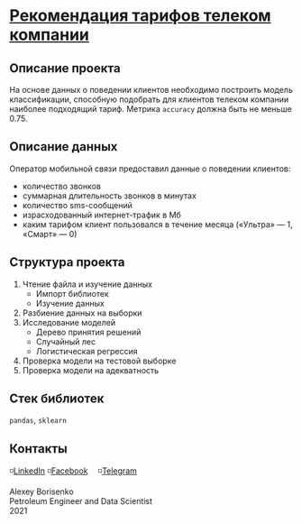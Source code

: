 # [Рекомендация тарифов телеком компании](https://github.com/borisenko-ru/practicum_ds_data/blob/main/06_Mobile_Phone_Tariffs_ML_project/06_Mobile%20Phone%20Tariffs_ML_project.ipynb)

## Описание проекта

На основе данных о поведении клиентов необходимо построить модель классификации, способную подобрать для клиентов телеком компании наиболее подходящий тариф. Метрика `accuracy` должна быть не меньше 0.75.

## Описание данных

Оператор мобильной связи предоставил данные о поведении клиентов: 
- количество звонков
- суммарная длительность звонков в минутах
- количество sms-сообщений
- израсходованный интернет-трафик в Мб
- каким тарифом клиент пользовался в течение месяца («Ультра» — 1, «Смарт» — 0)

## Структура проекта
1. Чтение файла и изучение данных
	- Импорт библиотек
	- Изучение данных
2. Разбиение данных на выборки
3. Исследование моделей
	- Дерево принятия решений
	- Случайный лес
	- Логистическая регрессия
4. Проверка модели на тестовой выборке
5. Проверка модели на адекватность

## Стек библиотек
`pandas`, `sklearn`

## Контакты


◽[LinkedIn](https://www.linkedin.com/in/borisenkoru/) 
◽[Facebook](https://www.facebook.com/borisenko.ru/)
[<img align="center" src="https://image.flaticon.com/icons/png/512/1384/1384031.png" width="10" />](https://www.instagram.com/borisenko_ru/)
◽[Telegram](https://t.me/borisenko_ru)

Alexey Borisenko \
Petroleum Engineer and Data Scientist \
2021
